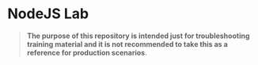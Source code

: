 # NodeJS Lab 

> **The purpose of this repository is intended just for troubleshooting training material and it is not recommended to take this as a reference for production scenarios**.